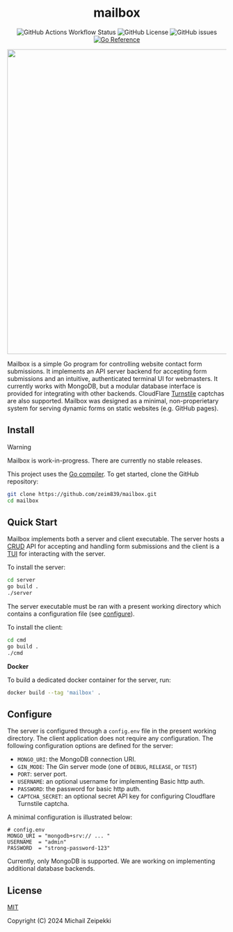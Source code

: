 <h1 align="center">mailbox</h1>
<p align="center">
  <img alt="GitHub Actions Workflow Status" src="https://img.shields.io/github/actions/workflow/status/zeim839/mailbox/go.yml?label=Go%20Build"> <img alt="GitHub License" src="https://img.shields.io/github/license/zeim839/mailbox"> <img alt="GitHub issues" src="https://img.shields.io/github/issues/zeim839/mailbox"> <a href="https://pkg.go.dev/github.com/zeim839/mailbox"><img src="https://pkg.go.dev/badge/github.com/zeim839/mailbox.svg" alt="Go Reference"></a>
</p>
<p align="center">
  <img src="https://i.imgur.com/zubHn5Y.png" width=700/>
</p>

Mailbox is a simple Go program for controlling website contact form submissions. It implements an API server backend for accepting form submissions and an intuitive, authenticated terminal UI for webmasters.
It currently works with MongoDB, but a modular database interface is provided for integrating with other backends. CloudFlare [Turnstile](https://www.cloudflare.com/en-gb/products/turnstile/) captchas are
also supported. Mailbox was designed as a minimal, non-properietary system for serving dynamic forms on static websites (e.g. GitHub pages).

## Install
> [!WARNING]
> Mailbox is work-in-progress. There are currently no stable releases.

This project uses the [Go compiler](https://go.dev/). To get started, clone the GitHub repository:
```bash
git clone https://github.com/zeim839/mailbox.git
cd mailbox
```

## Quick Start
Mailbox implements both a server and client executable. The server hosts a [CRUD](https://en.wikipedia.org/wiki/Create,_read,_update_and_delete) API for accepting and handling form submissions and the client
is a [TUI](https://en.wikipedia.org/wiki/Text-based_user_interface) for interacting with the server.

To install the server:
```bash
cd server
go build .
./server
```

The server executable must be ran with a present working directory which contains a configuration file (see [configure](#configure)).

To install the client:
```bash
cd cmd
go build .
./cmd
```

**Docker**

To build a dedicated docker container for the server, run:
```bash
docker build --tag 'mailbox' .
```

## Configure
The server is configured through a `config.env` file in the present working directory. The client application does not require any configuration. The following configuration options are defined for the server:
 * `MONGO_URI`: the MongoDB connection URI.
 * `GIN_MODE`: The Gin server mode (one of `DEBUG`, `RELEASE`, or `TEST`)
 * `PORT`: server port.
 * `USERNAME`: an optional username for implementing Basic http auth.
 * `PASSWORD`: the password for basic http auth.
 * `CAPTCHA_SECRET`: an optional secret API key for configuring Cloudflare Turnstile captcha.

A minimal configuration is illustrated below:
```env
# config.env
MONGO_URI = "mongodb+srv:// ... "
USERNAME  = "admin"
PASSWORD  = "strong-password-123"
```

Currently, only MongoDB is supported. We are working on implementing additional database backends.

## License
[MIT](LICENSE)

Copyright (C) 2024 Michail Zeipekki
